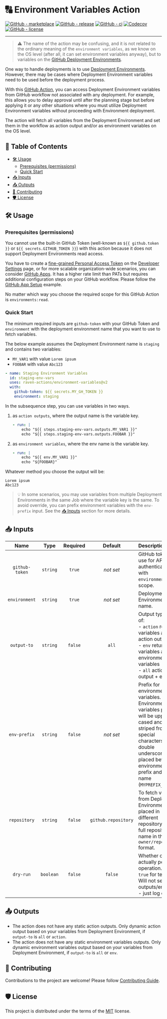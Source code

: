 # 🔠 Environment Variables Action

[![GitHub - marketplace](https://img.shields.io/badge/marketplace-environment--variables-blue?logo=github&style=flat-square)](https://github.com/marketplace/actions/environment-variables)
[![GitHub - release](https://img.shields.io/github/v/release/raven-actions/environment-variables?style=flat-square)](https://github.com/raven-actions/environment-variables/releases/latest)
[![GitHub - ci](https://img.shields.io/github/actions/workflow/status/raven-actions/environment-variables/ci.yml?logo=github&label=CI&style=flat-square&branch=main&event=push)](https://github.com/raven-actions/environment-variables/actions/workflows/ci.yml?query=branch%3Amain+event%3Apush)
[![Codecov](https://img.shields.io/codecov/c/github/raven-actions/environment-variables/main?logo=codecov&style=flat-square&token=y1vFW7kExw)](https://codecov.io/github/raven-actions/environment-variables)
[![GitHub - license](https://img.shields.io/github/license/raven-actions/environment-variables?style=flat-square)](https://github.com/raven-actions/environment-variables/blob/main/LICENSE)

---

> ⚠️ The name of the action may be confusing, and it is not related to the ordinary meaning of the `environment variables`, as we know on the OS level (after all, it can set environment variables anyway), but to variables on the [GitHub Deployment Environments](https://docs.github.com/en/actions/deployment/targeting-different-environments/using-environments-for-deployment#environment-variables).

One way to handle deployments is to use [Deployment Environments](https://docs.github.com/en/actions/deployment/targeting-different-environments/using-environments-for-deployment#about-environments). However, there may be cases where Deployment Environment variables need to be used before the deployment process.

With this [GitHub Action](https://github.com/features/actions), you can access Deployment Environment variables from GitHub workflow not associated with any deployment. For example, this allows you to delay approval until after the planning stage but before applying it or any other situations where you must utilize Deployment Environment variables without proceeding with Environment deployment.

The action will fetch all variables from the Deployment Environment and set them in the workflow as action output and/or as environment variables on the OS level.

## 📑 Table of Contents <!-- omit in toc -->

- [🛠️ Usage](#️-usage)
  - [Prerequisites (permissions)](#prerequisites-permissions)
  - [Quick Start](#quick-start)
- [📥 Inputs](#-inputs)
- [📤 Outputs](#-outputs)
- [👥 Contributing](#-contributing)
- [🛡️ License](#️-license)

## 🛠️ Usage

### Prerequisites (permissions)

You cannot use the built-in GitHub Token (well-known as `${{ github.token }}` or `${{ secrets.GITHUB_TOKEN }}`) with this action because it does not support Deployment Environments read access.

You have to create a [fine-grained Personal Access Token](https://docs.github.com/en/authentication/keeping-your-account-and-data-secure/creating-a-personal-access-token#creating-a-fine-grained-personal-access-token) on the [Developer Settings](https://github.com/settings/tokens?type=beta) page, or for more scalable organization-wide scenarios, you can consider [GitHub Apps](https://docs.github.com/en/apps/overview). It has a higher rate limit than PATs but requires additional configuration steps on your GitHub workflow. Please follow the [GitHub App Setup](https://github.com/github/combine-prs/blob/main/docs/github-app-setup.md#github-app-setup) example.

No matter which way you choose the required scope for this GitHub Action is `environments:read`.

### Quick Start

The minimum required inputs are `github-token` with your GitHub Token and `environment` with the deployment environment name that you want to use to fetch variables.

The below example assumes the Deployment Environment name is `staging` and contains two variables:

- `MY_VAR1` with value `Lorem ipsum`
- `FOOBAR` with value `Abc123`

```yaml
- name: Staging Environment Variables
  id: staging-env-vars
  uses: raven-actions/environment-variables@v2
  with:
    github-token: ${{ secrets.MY_GH_TOKEN }}
    environment: staging
```

In the subsequence step, you can use variables in two ways.

1. as `action outputs`, where the output name is the variable key.

   ```yaml
   - run: |
       echo "${{ steps.staging-env-vars.outputs.MY_VAR1 }}"
       echo "${{ steps.staging-env-vars.outputs.FOOBAR }}"
   ```

1. as `environment variables`, where the env name is the variable key.

   ```yaml
   - run: |
       echo "${{ env.MY_VAR1 }}"
       echo "${FOOBAR}"
   ```

Whatever method you choose the output will be:

```text
Lorem ipsum
Abc123
```

> 💡 In some scenarios, you may use variables from multiple Deployment Environments in the same Job where the variable key is the same. To avoid override, you can prefix environment variables with the `env-prefix` input. See the [📥 Inputs](#-inputs) section for more details.

## 📥 Inputs

|      Name      |   Type    | Required |       Default       | Description                                                                                                                                                                                                               |
|:--------------:|:---------:|:--------:|:-------------------:|:--------------------------------------------------------------------------------------------------------------------------------------------------------------------------------------------------------------------------|
| `github-token` | `string`  |  `true`  |      _not set_      | GitHub token to use for API authentication with `environment:read`. scope.                                                                                                                                                |
| `environment`  | `string`  |  `true`  |      _not set_      | Deployment Environment name.                                                                                                                                                                                              |
|  `output-to`   | `string`  | `false`  |        `all`        | Output type. One of:<br/>- `action` returns variables as action output<br/>- `env` returns variables as environment variables<br/>- `all` action output + envvars.                                                        |
|  `env-prefix`  | `string`  | `false`  |      _not set_      | Prefix for environment variables. Environment variables prefix will be upper-cased and striped from any special characters. A double underscore `__` is placed between environment prefix and env name (`MYPREFIX__VAR`). |
|  `repository`  | `string`  | `false`  | `github.repository` | To fetch variables from Deployment Environment placed in different repository, set full repository name in the `owner/repo` format.                                                                                       |
|   `dry-run`    | `boolean` | `false`  |       `false`       | Whether or not to actually perform operation. Set to `true` for testing. Will not set outputs/envvars - just log entries.                                                                                                 |

## 📤 Outputs

- The action does not have any static action outputs. Only dynamic action output based on your variables from Deployment Environment, if `output-to` is `all` or `action`.
- The action does not have any static environment variables outputs. Only dynamic environment variables output based on your variables from Deployment Environment, if `output-to` is `all` or `env`.

## 👥 Contributing

Contributions to the project are welcome! Please follow [Contributing Guide](https://github.com/raven-actions/environment-variables/blob/main/.github/CONTRIBUTING.md).

## 🛡️ License

This project is distributed under the terms of the [MIT](https://github.com/raven-actions/environment-variables/blob/main/LICENSE) license.
